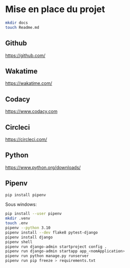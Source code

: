 # Mise en place du projet

```bash
mkdir docs
touch Readme.md
```

## Github

https://github.com/

## Wakatime

https://wakatime.com/

## Codacy

https://www.codacy.com

## Circleci

https://circleci.com/

## Python

https://www.python.org/downloads/

## Pipenv

```python
pip install pipenv
```
Sous windows:
```bash
pip install --user pipenv
mkdir .venv
touch .env
pipenv --python 3.10
pipenv install --dev flake8 pytest-django
pipenv install django
pipenv shell
pipenv run django-admin startproject config .
pipenv run django-admin startapp app_<nomApplication>
pipenv run python manage.py runserver
pipenv run pip freeze > requirements.txt
```